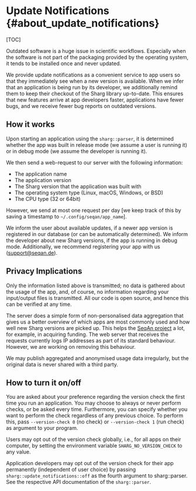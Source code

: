 # Update Notifications {#about_update_notifications}

[TOC]

Outdated software is a huge issue in scientific workflows. Especially when the software is not part of the packaging
provided by the operating system, it tends to be installed once and never updated.

We provide update notifications as a convenient service to app users so that they immediately see when a new version is
available. When we infer that an application is being run by its developer, we additionally remind them to keep their
checkout of the Sharg library up-to-date. This ensures that new features arrive at app developers faster, applications
have fewer bugs, and we receive fewer bug reports on outdated versions.

## How it works

Upon starting an application using the `sharg::parser`, it is determined whether the app was built in release
mode (we assume a user is running it) or in debug mode (we assume the developer is running it).

We then send a web-request to our server with the following information:

 * The application name
 * The application version
 * The Sharg version that the application was built with
 * The operating system type (Linux, macOS, Windows, or BSD)
 * The CPU type (32 or 64bit)

However, we send at most one request per day [we keep track of this by saving a timestamp to `~/.config/seqan/app_name`].

We inform the user about available updates, if a newer app version is registered in our database (or can be
automatically determined).
We inform the developer about new Sharg versions, if the app is running in debug mode.
Additionally, we recommend registering your app with us (support@seqan.de).

## Privacy Implications

Only the information listed above is transmitted; no data is gathered about the usage of the app, and, of course, no
information regarding your input/output files is transmitted. All our code is open source, and hence this can be
verified at any time.

The server does a simple form of non-personalised data aggregation that gives us a better overview of which apps are
most commonly used and how well new Sharg versions are picked up. This helps the [SeqAn project](https://www.seqan.de)
a lot, for example, in acquiring funding. The web server that receives the requests currently logs IP addresses as
part of its standard behaviour. However, we are working on removing this behaviour.

We may publish aggregated and anonymised usage data irregularly, but the original data is never shared with a third
party.

## How to turn it on/off

You are asked about your preference regarding the version check the first time you run an application.
You may choose to always or never perform checks, or be asked every time.
Furthermore, you can specify whether you want to perform the check regardless of any previous choice.
To perform this, pass `--version-check 0` (no check) or `--version-check 1` (run check) as argument to your program.

Users may opt out of the version check globally, i.e., for all apps on their computer, by setting the environment
variable `SHARG_NO_VERSION_CHECK` to any value.

Application developers may opt out of the version check for their app permanently (independent of user choice) by
passing `sharg::update_notifications::off` as the fourth argument to sharg::parser.
See the respective API documentation of the `sharg::parser`.
